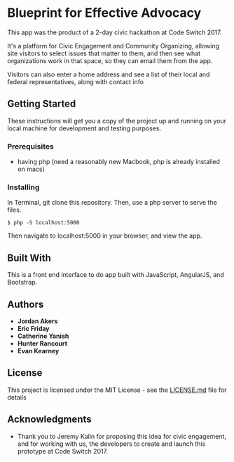 # Blueprint for Effective Advocacy

This app was the product of a 2-day civic hackathon at Code Switch 2017.

It's a platform for Civic Engagement and Community Organizing, allowing site visitors to select issues that matter to them, and then see what organizations work in that space, so they can email them from the app.

Visitors can also enter a home address and see a list of their local and federal representatives, along with contact info

## Getting Started

These instructions will get you a copy of the project up and running on your local machine for development and testing purposes.

### Prerequisites
- having php (need a reasonably new Macbook, php is already installed on macs)


### Installing

In Terminal, git clone this repository. Then, use a php server to serve the files.

```
$ php -S localhost:5000
```

Then navigate to localhost:5000 in your browser, and view the app.

## Built With

This is a front end interface to do app built with JavaScript, AngularJS, and Bootstrap.

## Authors

* **Jordan Akers**
* **Eric Friday**
* **Catherine Yanish**
* **Hunter Rancourt**
* **Evan Kearney**

## License

This project is licensed under the MIT License - see the [LICENSE.md](LICENSE.md) file for details

## Acknowledgments

* Thank you to Jeremy Kalin for proposing this idea for civic engagement, and for working with us, the developers to create and launch this prototype at Code Switch 2017.

